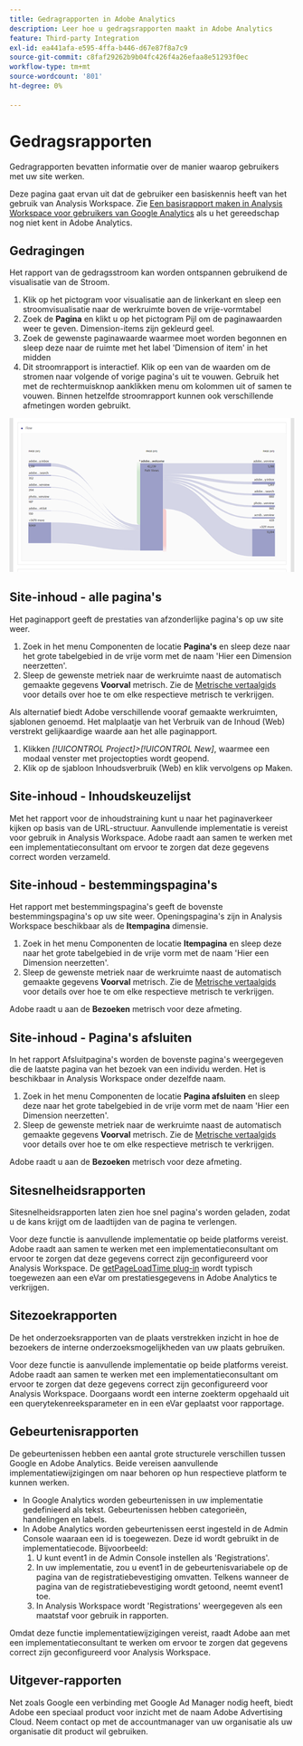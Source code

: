 ```yaml
---
title: Gedragrapporten in Adobe Analytics
description: Leer hoe u gedragsrapporten maakt in Adobe Analytics
feature: Third-party Integration
exl-id: ea441afa-e595-4ffa-b446-d67e87f8a7c9
source-git-commit: c8faf29262b9b04fc426f4a26efaa8e51293f0ec
workflow-type: tm+mt
source-wordcount: '801'
ht-degree: 0%

---
```


# Gedragsrapporten

Gedragrapporten bevatten informatie over de manier waarop gebruikers met uw site werken.

Deze pagina gaat ervan uit dat de gebruiker een basiskennis heeft van het gebruik van Analysis Workspace. Zie [Een basisrapport maken in Analysis Workspace voor gebruikers van Google Analytics](create-report.md) als u het gereedschap nog niet kent in Adobe Analytics.

## Gedragingen

Het rapport van de gedragsstroom kan worden ontspannen gebruikend de visualisatie van de Stroom.

1. Klik op het pictogram voor visualisatie aan de linkerkant en sleep een stroomvisualisatie naar de werkruimte boven de vrije-vormtabel
2. Zoek de **Pagina** en klikt u op het pictogram Pijl om de paginawaarden weer te geven. Dimension-items zijn gekleurd geel.
3. Zoek de gewenste paginawaarde waarmee moet worden begonnen en sleep deze naar de ruimte met het label &#39;Dimension of item&#39; in het midden
4. Dit stroomrapport is interactief. Klik op een van de waarden om de stromen naar volgende of vorige pagina&#39;s uit te vouwen. Gebruik het met de rechtermuisknop aanklikken menu om kolommen uit of samen te vouwen. Binnen hetzelfde stroomrapport kunnen ook verschillende afmetingen worden gebruikt.

![Stroomrapport](/help/technotes/ga-to-aa/assets/flow.png)

## Site-inhoud - alle pagina&#39;s

Het paginapport geeft de prestaties van afzonderlijke pagina&#39;s op uw site weer.

1. Zoek in het menu Componenten de locatie **Pagina&#39;s** en sleep deze naar het grote tabelgebied in de vrije vorm met de naam &#39;Hier een Dimension neerzetten&#39;.
2. Sleep de gewenste metriek naar de werkruimte naast de automatisch gemaakte gegevens **Voorval** metrisch. Zie de [Metrische vertaalgids](common-metrics.md) voor details over hoe te om elke respectieve metrisch te verkrijgen.

Als alternatief biedt Adobe verschillende vooraf gemaakte werkruimten, sjablonen genoemd. Het malplaatje van het Verbruik van de Inhoud (Web) verstrekt gelijkaardige waarde aan het alle paginapport.

1. Klikken *[!UICONTROL Project]>[!UICONTROL New]*, waarmee een modaal venster met projectopties wordt geopend.
2. Klik op de sjabloon Inhoudsverbruik (Web) en klik vervolgens op Maken.

## Site-inhoud - Inhoudskeuzelijst

Met het rapport voor de inhoudstraining kunt u naar het paginaverkeer kijken op basis van de URL-structuur. Aanvullende implementatie is vereist voor gebruik in Analysis Workspace. Adobe raadt aan samen te werken met een implementatieconsultant om ervoor te zorgen dat deze gegevens correct worden verzameld.

## Site-inhoud - bestemmingspagina&#39;s

Het rapport met bestemmingspagina&#39;s geeft de bovenste bestemmingspagina&#39;s op uw site weer. Openingspagina&#39;s zijn in Analysis Workspace beschikbaar als de **Itempagina** dimensie.

1. Zoek in het menu Componenten de locatie **Itempagina** en sleep deze naar het grote tabelgebied in de vrije vorm met de naam &#39;Hier een Dimension neerzetten&#39;.
2. Sleep de gewenste metriek naar de werkruimte naast de automatisch gemaakte gegevens **Voorval** metrisch. Zie de [Metrische vertaalgids](common-metrics.md) voor details over hoe te om elke respectieve metrisch te verkrijgen.

Adobe raadt u aan de **Bezoeken** metrisch voor deze afmeting.

## Site-inhoud - Pagina&#39;s afsluiten

In het rapport Afsluitpagina&#39;s worden de bovenste pagina&#39;s weergegeven die de laatste pagina van het bezoek van een individu werden. Het is beschikbaar in Analysis Workspace onder dezelfde naam.

1. Zoek in het menu Componenten de locatie **Pagina afsluiten** en sleep deze naar het grote tabelgebied in de vrije vorm met de naam &#39;Hier een Dimension neerzetten&#39;.
2. Sleep de gewenste metriek naar de werkruimte naast de automatisch gemaakte gegevens **Voorval** metrisch. Zie de [Metrische vertaalgids](common-metrics.md) voor details over hoe te om elke respectieve metrisch te verkrijgen.

Adobe raadt u aan de **Bezoeken** metrisch voor deze afmeting.

## Sitesnelheidsrapporten

Sitesnelheidsrapporten laten zien hoe snel pagina&#39;s worden geladen, zodat u de kans krijgt om de laadtijden van de pagina te verlengen.

Voor deze functie is aanvullende implementatie op beide platforms vereist. Adobe raadt aan samen te werken met een implementatieconsultant om ervoor te zorgen dat deze gegevens correct zijn geconfigureerd voor Analysis Workspace. De [getPageLoadTime plug-in](/help/implement/vars/plugins/getpageloadtime.md) wordt typisch toegewezen aan een eVar om prestatiesgegevens in Adobe Analytics te verkrijgen.

## Sitezoekrapporten

De het onderzoeksrapporten van de plaats verstrekken inzicht in hoe de bezoekers de interne onderzoeksmogelijkheden van uw plaats gebruiken.

Voor deze functie is aanvullende implementatie op beide platforms vereist. Adobe raadt aan samen te werken met een implementatieconsultant om ervoor te zorgen dat deze gegevens correct zijn geconfigureerd voor Analysis Workspace. Doorgaans wordt een interne zoekterm opgehaald uit een querytekenreeksparameter en in een eVar geplaatst voor rapportage.

## Gebeurtenisrapporten

De gebeurtenissen hebben een aantal grote structurele verschillen tussen Google en Adobe Analytics. Beide vereisen aanvullende implementatiewijzigingen om naar behoren op hun respectieve platform te kunnen werken.

* In Google Analytics worden gebeurtenissen in uw implementatie gedefinieerd als tekst. Gebeurtenissen hebben categorieën, handelingen en labels.
* In Adobe Analytics worden gebeurtenissen eerst ingesteld in de Admin Console waaraan een id is toegewezen. Deze id wordt gebruikt in de implementatiecode. Bijvoorbeeld:
   1. U kunt event1 in de Admin Console instellen als &#39;Registrations&#39;.
   2. In uw implementatie, zou u event1 in de gebeurtenisvariabele op de pagina van de registratiebevestiging omvatten. Telkens wanneer de pagina van de registratiebevestiging wordt getoond, neemt event1 toe.
   3. In Analysis Workspace wordt &#39;Registrations&#39; weergegeven als een maatstaf voor gebruik in rapporten.

Omdat deze functie implementatiewijzigingen vereist, raadt Adobe aan met een implementatieconsultant te werken om ervoor te zorgen dat gegevens correct zijn geconfigureerd voor Analysis Workspace.

## Uitgever-rapporten

Net zoals Google een verbinding met Google Ad Manager nodig heeft, biedt Adobe een speciaal product voor inzicht met de naam Adobe Advertising Cloud. Neem contact op met de accountmanager van uw organisatie als uw organisatie dit product wil gebruiken.
